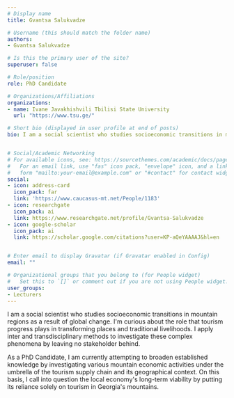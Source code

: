 ```yaml
---
# Display name
title: Gvantsa Salukvadze

# Username (this should match the folder name)
authors:
- Gvantsa Salukvadze

# Is this the primary user of the site?
superuser: false

# Role/position
role: PhD Candidate

# Organizations/Affiliations
organizations:
- name: Ivane Javakhishvili Tbilisi State University
  url: "https://www.tsu.ge/"

# Short bio (displayed in user profile at end of posts)
bio: I am a social scientist who studies socioeconomic transitions in mountain regions as a result of global change.


# Social/Academic Networking
# For available icons, see: https://sourcethemes.com/academic/docs/page-builder/#icons
#   For an email link, use "fas" icon pack, "envelope" icon, and a link in the
#   form "mailto:your-email@example.com" or "#contact" for contact widget.
social:
- icon: address-card
  icon_pack: far
  link: 'https://www.caucasus-mt.net/People/1183'
- icon: researchgate
  icon_pack: ai
  link: https://www.researchgate.net/profile/Gvantsa-Salukvadze
- icon: google-scholar
  icon_pack: ai
  link: https://scholar.google.com/citations?user=KP-aQeYAAAAJ&hl=en


# Enter email to display Gravatar (if Gravatar enabled in Config)
email: ""

# Organizational groups that you belong to (for People widget)
#   Set this to `[]` or comment out if you are not using People widget.
user_groups:
- Lecturers
---
```


I am a social scientist who studies socioeconomic transitions in mountain regions as a result of global change. I'm curious about the role that tourism progress plays in transforming places and traditional livelihoods. I apply inter and transdisciplinary methods to investigate these complex phenomena by leaving no stakeholder behind. 

As a PhD Candidate, I am currently attempting to broaden established knowledge by investigating various mountain economic activities under the umbrella of the tourism supply chain and its geographical context. On this basis, I call into question the local economy's long-term viability by putting its reliance solely on tourism in Georgia's mountains.

